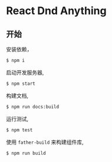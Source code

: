 # React Dnd Anything

## 开始

安装依赖，

```bash
$ npm i
```

启动开发服务器,

```bash
$ npm start
```

构建文档,

```bash
$ npm run docs:build
```

运行测试,

```bash
$ npm test
```

使用 `father-build` 来构建组件库,

```bash
$ npm run build
```
